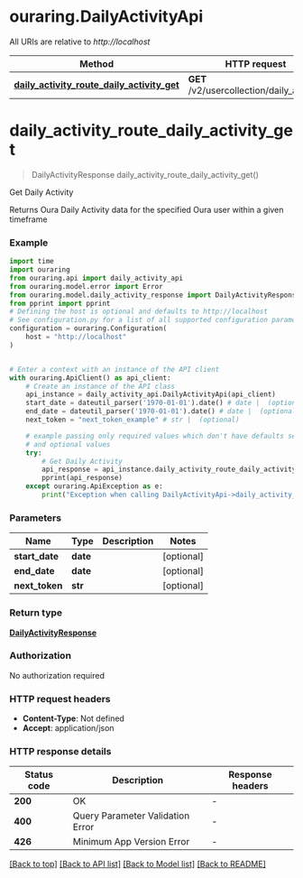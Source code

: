 # ouraring.DailyActivityApi

All URIs are relative to *http://localhost*

Method | HTTP request | Description
------------- | ------------- | -------------
[**daily_activity_route_daily_activity_get**](DailyActivityApi.md#daily_activity_route_daily_activity_get) | **GET** /v2/usercollection/daily_activity | Get Daily Activity


# **daily_activity_route_daily_activity_get**
> DailyActivityResponse daily_activity_route_daily_activity_get()

Get Daily Activity

Returns Oura Daily Activity data for the specified Oura user within a given timeframe

### Example


```python
import time
import ouraring
from ouraring.api import daily_activity_api
from ouraring.model.error import Error
from ouraring.model.daily_activity_response import DailyActivityResponse
from pprint import pprint
# Defining the host is optional and defaults to http://localhost
# See configuration.py for a list of all supported configuration parameters.
configuration = ouraring.Configuration(
    host = "http://localhost"
)


# Enter a context with an instance of the API client
with ouraring.ApiClient() as api_client:
    # Create an instance of the API class
    api_instance = daily_activity_api.DailyActivityApi(api_client)
    start_date = dateutil_parser('1970-01-01').date() # date |  (optional)
    end_date = dateutil_parser('1970-01-01').date() # date |  (optional)
    next_token = "next_token_example" # str |  (optional)

    # example passing only required values which don't have defaults set
    # and optional values
    try:
        # Get Daily Activity
        api_response = api_instance.daily_activity_route_daily_activity_get(start_date=start_date, end_date=end_date, next_token=next_token)
        pprint(api_response)
    except ouraring.ApiException as e:
        print("Exception when calling DailyActivityApi->daily_activity_route_daily_activity_get: %s\n" % e)
```


### Parameters

Name | Type | Description  | Notes
------------- | ------------- | ------------- | -------------
 **start_date** | **date**|  | [optional]
 **end_date** | **date**|  | [optional]
 **next_token** | **str**|  | [optional]

### Return type

[**DailyActivityResponse**](DailyActivityResponse.md)

### Authorization

No authorization required

### HTTP request headers

 - **Content-Type**: Not defined
 - **Accept**: application/json


### HTTP response details

| Status code | Description | Response headers |
|-------------|-------------|------------------|
**200** | OK |  -  |
**400** | Query Parameter Validation Error |  -  |
**426** | Minimum App Version Error |  -  |

[[Back to top]](#) [[Back to API list]](../README.md#documentation-for-api-endpoints) [[Back to Model list]](../README.md#documentation-for-models) [[Back to README]](../README.md)

